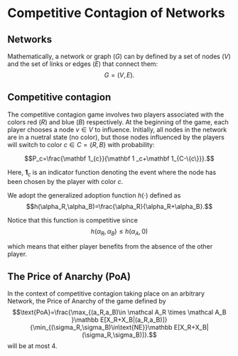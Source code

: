 # Competitive Contagion of Networks
## Networks
Mathematically, a network or graph $(G)$ can by defined by a set of nodes $(V)$ and the set of links or edges $(E)$ that connect them:
$$G=(V,E).$$

## Competitive contagion
The competitive contagion game involves two players associated with the colors red $(R)$ and blue $(B)$ respectively. At the beginning of the game, each player chooses a node $v \in V$ to influence. Initially, all nodes in the network are in a nuetral state (no color), but those nodes influenced by the players will switch to color $c \in C = \{R,B\}$ with probability:

$$P_c=\frac{\mathbf 1_{c}}{\mathbf 1 _c+\mathbf 1_{C-\{c\}}}.$$

Here, $\mathbf 1_c$ is an indicator function denoting the event where the node has been chosen by the player with color $c$. 

We adopt the generalized adoption function $h(\cdot)$ defined as 
$$h(\alpha_R,\alpha_B)=\frac{\alpha_R}{\alpha_R+\alpha_B}.$$

Notice that this function is competitive since
$$h(\alpha_R,\alpha_B)\leq h(\alpha_A,0)$$

which means that either player benefits from the absence of the other player. 



## The Price of Anarchy (PoA)
In the context of competitive contagion taking place on an arbitrary Network, the Price of Anarchy of the game defined by 
$$\text{PoA}=\frac{\max_{(a_R,a_B)\in \mathcal A_R \times \mathcal A_B }\mathbb E[X_R+X_B|(a_R,a_B)]}{\min_{(\sigma_R,\sigma_B)\in\text{NE}}\mathbb E[X_R+X_B|(\sigma_R,\sigma_B)]}.$$
will be at most $4$. 